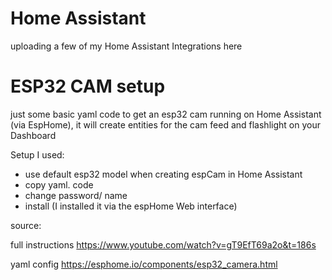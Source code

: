 # Home Assistant
uploading a few of my Home Assistant Integrations here

# ESP32 CAM setup
just some basic yaml code to get an esp32 cam running on Home Assistant (via EspHome),
it will create entities for the cam feed and flashlight on your Dashboard

Setup I used:
- use default esp32 model when creating espCam in Home Assistant
- copy yaml. code
- change password/ name
- install (I installed it via the espHome Web interface)

source:

full instructions
https://www.youtube.com/watch?v=gT9EfT69a2o&t=186s

yaml config
https://esphome.io/components/esp32_camera.html

